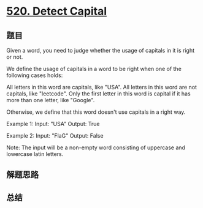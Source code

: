 # [520. Detect Capital](https://leetcode.com/problems/detect-capital/)

## 题目

        
Given a word, you need to judge whether the usage of capitals in it is right or not.



We define the usage of capitals in a word to be right when one of the following cases holds:

All letters in this word are capitals, like "USA".
All letters in this word are not capitals, like "leetcode".
Only the first letter in this word is capital if it has more than one letter, like "Google".

Otherwise, we define that this word doesn't use capitals in a right way.



Example 1:
Input: "USA"
Output: True



Example 2:
Input: "FlaG"
Output: False



Note:
The input will be a non-empty word consisting of uppercase and lowercase latin letters.

      

## 解题思路


## 总结


